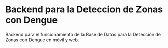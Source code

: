 # Backend para la Deteccion de Zonas con Dengue
Backend para el funcionamiento de la Base de Datos para la Detección de Zonas con Dengue en móvil y web.
